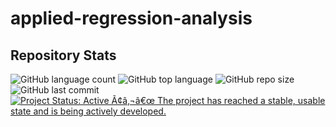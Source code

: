 # applied-regression-analysis
 

## Repository Stats
![GitHub language count](https://img.shields.io/github/languages/count/Syarmine/applied-regression-analysis)
![GitHub top language](https://img.shields.io/github/languages/top/Syarmine/applied-regression-analysis)
![GitHub repo size](https://img.shields.io/github/repo-size/Syarmine/applied-regression-analysis)
![GitHub last commit](https://img.shields.io/github/last-commit/Syarmine/applied-regression-analysis)
[![Project Status: Active Ã¢â‚¬â€œ The project has reached a stable,
usable state and is being actively
developed.](http://www.repostatus.org/badges/latest/active.svg)](http://www.repostatus.org/#active)


